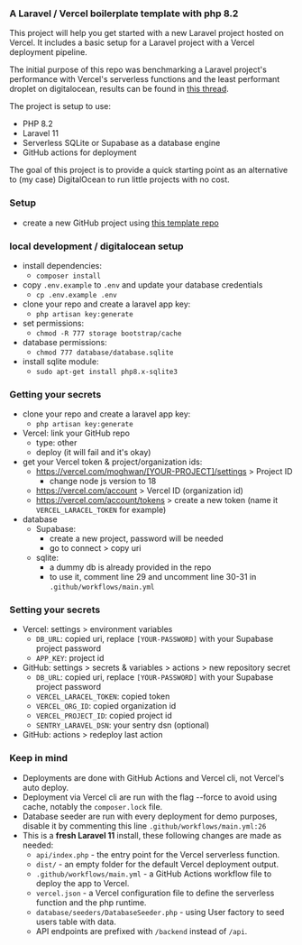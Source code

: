 ### A Laravel / Vercel boilerplate template with php 8.2
This project will help you get started with a new Laravel project hosted on Vercel. It includes a basic setup for a Laravel project with a Vercel deployment pipeline.

The initial purpose of this repo was benchmarking a Laravel project's performance with Vercel's serverless functions and the least performant droplet on digitalocean, results can be found in [this thread](https://twitter.com/moghwan/status/1778543140280115620).

The project is setup to use:
- PHP 8.2
- Laravel 11
- Serverless SQLite or Supabase as a database engine
- GitHub actions for deployment

The goal of this project is to provide a quick starting point as an alternative to (my case) DigitalOcean to run little projects with no cost.

### Setup
- create a new GitHub project using [this template repo](https://github.com/new?template_name=laracel-app&template_owner=moghwan)

### local development / digitalocean setup
- install dependencies:
  - `composer install`
- copy `.env.example` to `.env` and update your database credentials
  - `cp .env.example .env`
- clone your repo and create a laravel app key:
  - `php artisan key:generate`
- set permissions:
  - `chmod -R 777 storage bootstrap/cache`
- database permissions:
  - `chmod 777 database/database.sqlite`
- install sqlite module:
  - `sudo apt-get install php8.x-sqlite3`

### Getting your secrets
- clone your repo and create a laravel app key:
  - `php artisan key:generate`
- Vercel: link your GitHub repo
  - type: other
  - deploy (it will fail and it's okay)
- get your Vercel token & project/organization ids:
  - https://vercel.com/moghwan/[YOUR-PROJECT]/settings > Project ID
    - change node js version to 18
  - https://vercel.com/account > Vercel ID (organization id)
  - https://vercel.com/account/tokens > create a new token (name it `VERCEL_LARACEL_TOKEN` for example)
- database
  - Supabase:
    - create a new project, password will be needed
    - go to connect > copy uri 
  - sqlite:
    - a dummy db is already provided in the repo
    - to use it, comment line 29 and uncomment line 30-31 in `.github/workflows/main.yml`
    
### Setting your secrets
- Vercel: settings > environment variables
  - `DB_URL`: copied uri, replace `[YOUR-PASSWORD]` with your Supabase project password
  - `APP_KEY`: project id
- GitHub: settings > secrets & variables > actions > new repository secret
  - `DB_URL`: copied uri, replace `[YOUR-PASSWORD]` with your Supabase project password
  - `VERCEL_LARACEL_TOKEN`: copied token
  - `VERCEL_ORG_ID`: copied organization id
  - `VERCEL_PROJECT_ID`: copied project id
  - `SENTRY_LARAVEL_DSN`: your sentry dsn (optional)
- GitHub: actions > redeploy last action

### Keep in mind
- Deployments are done with GitHub Actions and Vercel cli, not Vercel's auto deploy.
- Deployment via Vercel cli are run with the flag --force to avoid using cache, notably the `composer.lock` file.
- Database seeder are run with every deployment for demo purposes, disable it by commenting this line `.github/workflows/main.yml:26`
- This is a **fresh Laravel 11** install, these following changes are made as needed:
  - `api/index.php` - the entry point for the Vercel serverless function.
  - `dist/` - an empty folder for the default Vercel deployment output.
  - `.github/workflows/main.yml` - a GitHub Actions workflow file to deploy the app to Vercel.
  - `vercel.json` - a Vercel configuration file to define the serverless function and the php runtime.
  - `database/seeders/DatabaseSeeder.php` - using User factory to seed users table with data.
  - API endpoints are prefixed with `/backend` instead of `/api`.
